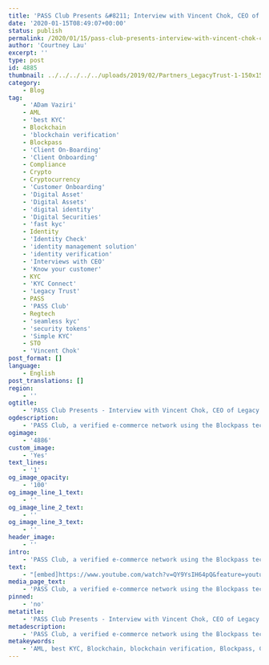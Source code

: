 ```yaml
---
title: 'PASS Club Presents &#8211; Interview with Vincent Chok, CEO of Legacy Trust'
date: '2020-01-15T08:49:07+00:00'
status: publish
permalink: /2020/01/15/pass-club-presents-interview-with-vincent-chok-ceo-of-legacy-trust
author: 'Courtney Lau'
excerpt: ''
type: post
id: 4885
thumbnail: ../../../../../uploads/2019/02/Partners_LegacyTrust-1-150x150.jpg
category:
    - Blog
tag:
    - 'ADam Vaziri'
    - AML
    - 'best KYC'
    - Blockchain
    - 'blockchain verification'
    - Blockpass
    - 'Client On-Boarding'
    - 'Client Onboarding'
    - Compliance
    - Crypto
    - Cryptocurrency
    - 'Customer Onboarding'
    - 'Digital Asset'
    - 'Digital Assets'
    - 'digital identity'
    - 'Digital Securities'
    - 'fast kyc'
    - Identity
    - 'Identity Check'
    - 'identity management solution'
    - 'identity verification'
    - 'Interviews with CEO'
    - 'Know your customer'
    - KYC
    - 'KYC Connect'
    - 'Legacy Trust'
    - PASS
    - 'PASS Club'
    - Regtech
    - 'seamless kyc'
    - 'security tokens'
    - 'Simple KYC'
    - STO
    - 'Vincent Chok'
post_format: []
language:
    - English
post_translations: []
region:
    - ''
ogtitle:
    - 'PASS Club Presents - Interview with Vincent Chok, CEO of Legacy Trust'
ogdescription:
    - 'PASS Club, a verified e-commerce network using the Blockpass tech, eliminates scammers, trollers and fraudsters and brings the best trustworthy partners in the industry to our members. A series of content will be produced to educate, discuss and share knowledge around latest technology especially about blockchain, cryptocurrency and regtech. This time, Blockpass CEO, Adam Vaziri is interviewing Vincent Chok, CEO of Legacy Trust. Vincent shares the latest updates of Legacy Trust and how he gets into the digital asset world. Enjoy!'
ogimage:
    - '4886'
custom_image:
    - 'Yes'
text_lines:
    - '1'
og_image_opacity:
    - '100'
og_image_line_1_text:
    - ''
og_image_line_2_text:
    - ''
og_image_line_3_text:
    - ''
header_image:
    - ''
intro:
    - 'PASS Club, a verified e-commerce network using the Blockpass tech, eliminates scammers, trollers and fraudsters and brings the best trustworthy partners in the industry to our members. A series of content will be produced to educate, discuss and share knowledge around latest technology especially about blockchain, cryptocurrency and regtech. This time, Blockpass CEO, Adam Vaziri is interviewing Vincent Chok, CEO of Legacy Trust. Vincent shares the latest updates of Legacy Trust and how he gets into the digital asset world. Enjoy!'
text:
    - "[embed]https://www.youtube.com/watch?v=QY9YsIH64pQ&feature=youtu.be[/embed]\r\n\r\nLegacy Trust is a forward-thinking institution with a global mindset that caters to institutions, corporations, and high net-worth individuals. First of the series, CEO of Legacy Trust, Vincent Chok, is interviewed by Blockpass CEO,\_ Adam Vaziri. They talk about some of the new/upcoming products in Legacy Trust, and partnership between Legacy Trust and Blockpass. Find out more!"
media_page_text:
    - 'PASS Club, a verified e-commerce network using the Blockpass tech, eliminates scammers, trollers and fraudsters and brings the best trustworthy partners in the industry to our members. A series of content will be produced to educate, discuss and share knowledge around latest technology especially about blockchain, cryptocurrency and regtech. This time, Blockpass CEO, Adam Vaziri is interviewing Vincent Chok, CEO of Legacy Trust. Vincent shares the latest updates of Legacy Trust and how he gets into the digital asset world. Enjoy!'
pinned:
    - 'no'
metatitle:
    - 'PASS Club Presents - Interview with Vincent Chok, CEO of Legacy Trust'
metadescription:
    - 'PASS Club, a verified e-commerce network using the Blockpass tech, eliminates scammers, trollers and fraudsters and brings the best trustworthy partners in the industry to its members. A series of content will be coming to educate, discuss and share knowledge around latest technology especially blockchain, cryptocurrency and regtech. This time, Blockpass CEO, Adam Vaziri will be interviewing Vincent Chok, CEO of Legacy Trust. Vincent will share latest updates of Legacy Trust and how he gets into the digital asset world. Enjoy!'
metakeywords:
    - 'AML, best KYC, Blockchain, blockchain verification, Blockpass, Client On-Boarding, Client Onboarding, Compliance, Crypto, Cryptocurrency, Customer Onboarding, digital identity, fast kyc, Identity, Identity Check, identity management solution, identity verification, Know your customer, KYC, KYC Connect, PASS, Regtech, seamless kyc, security tokens, Simple KYC, STO, PASS Club, Interviews with CEO, Legacy Trust, Vincent Chok, ADam Vaziri, Digital Assets, Digital Asset, Digital Securities'
---
```

<!DOCTYPE html PUBLIC "-//W3C//DTD HTML 4.0 Transitional//EN" "http://www.w3.org/TR/REC-html40/loose.dtd">
<?xml encoding="UTF-8">
